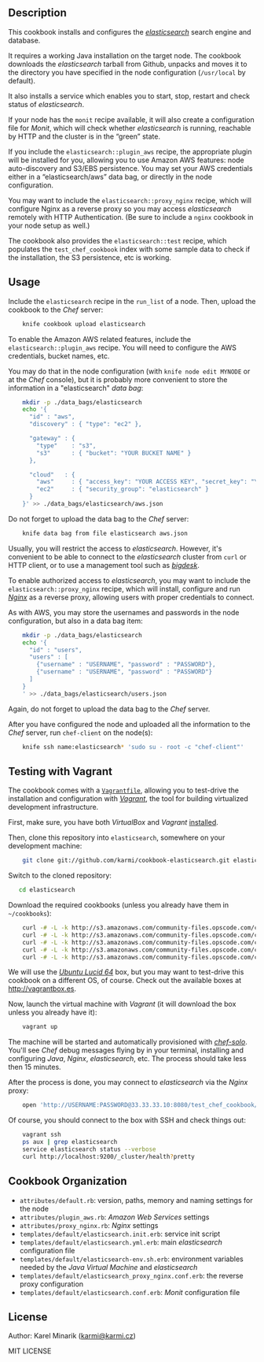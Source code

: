 Description
-----------

This cookbook installs and configures the [_elasticsearch_](http://www.elasticsearch.org) search engine and database.

It requires a working Java installation on the target node. The cookbook downloads the _elasticsearch_ tarball from Github, unpacks and moves it to the directory you have specified in the node configuration (`/usr/local` by default).

It also installs a service which enables you to start, stop, restart and check status of _elasticsearch_.

If your node has the `monit` recipe available, it will also create a configuration file for _Monit_,
which will check whether _elasticsearch_ is running, reachable by HTTP and the cluster is in the “green” state.

If you include the `elasticsearch::plugin_aws` recipe, the appropriate plugin will be installed for you,
allowing you to use Amazon AWS features: node auto-discovery and S3/EBS persistence.
You may set your AWS credentials either in a “elasticsearch/aws” data bag,
or directly in the node configuration.

You may want to include the `elasticsearch::proxy_nginx` recipe, which will configure Nginx as
a reverse proxy so you may access _elasticsearch_ remotely with HTTP Authentication. (Be sure to
include a `nginx` cookbook in your node setup as well.)

The cookbook also provides the `elasticsearch::test` recipe, which populates the `test_chef_cookbook`
index with some sample data to check if the installation, the S3 persistence, etc is working.


Usage
-----

Include the `elasticsearch` recipe in the `run_list` of a node. Then, upload the cookbook to the _Chef_ server:

```bash
    knife cookbook upload elasticsearch
```

To enable the Amazon AWS related features, include the `elasticsearch::plugin_aws` recipe.
You will need to configure the AWS credentials, bucket names, etc.

You may do that in the node configuration (with `knife node edit MYNODE` or at the _Chef_ console),
but it is probably more convenient to store the information in a "elasticsearch" _data bag_:

```bash
    mkdir -p ./data_bags/elasticsearch
    echo '{ 
      "id" : "aws",
      "discovery" : { "type": "ec2" },

      "gateway" : {
        "type"    : "s3",
        "s3"      : { "bucket": "YOUR BUCKET NAME" }
      },

      "cloud"   : {
        "aws"     : { "access_key": "YOUR ACCESS KEY", "secret_key": "YOUR SECRET ACCESS KEY" },
        "ec2"     : { "security_group": "elasticsearch" }
      }
    }' >> ./data_bags/elasticsearch/aws.json
```

Do not forget to upload the data bag to the _Chef_ server:

```bash
    knife data bag from file elasticsearch aws.json
```

Usually, you will restrict the access to _elasticsearch_. However, it's convenient to be able to connect
to the _elasticsearch_ cluster from `curl` or HTTP client, or to use a management tool such as
[_bigdesk_](http://github.com/lukas-vlcek/bigdesk).

To enable authorized access to _elasticsearch_, you may want to include the `elasticsearch::proxy_nginx` recipe,
which will install, configure and run [_Nginx_](http://nginx.org/) as a reverse proxy, allowing users with proper
credentials to connect.

As with AWS, you may store the usernames and passwords in the node configuration, but also in a data bag item:

```bash
    mkdir -p ./data_bags/elasticsearch
    echo '{
      "id" : "users",
      "users" : [
        {"username" : "USERNAME", "password" : "PASSWORD"},
        {"username" : "USERNAME", "password" : "PASSWORD"}
      ]
    }
    ' >> ./data_bags/elasticsearch/users.json
```

Again, do not forget to upload the data bag to the _Chef_ server.

After you have configured the node and uploaded all the information to the _Chef_ server, run `chef-client` on the node(s):

```bash
    knife ssh name:elasticsearch* 'sudo su - root -c "chef-client"'
```


Testing with Vagrant
--------------------

The cookbook comes with a [`Vagrantfile`](https://github.com/karmi/cookbook-elasticsearch/blob/master/Vagrantfile),
allowing you to test-drive the installation and configuration with [_Vagrant_](http://vagrantup.com/),
the tool for building virtualized development infrastructure.

First, make sure, you have both _VirtualBox_ and _Vagrant_
[installed](http://vagrantup.com/docs/getting-started/index.html).

Then, clone this repository into `elasticsearch`, somewhere on your development machine:

```bash
    git clone git://github.com/karmi/cookbook-elasticsearch.git elasticsearch
```

Switch to the cloned repository:

```bash
   cd elasticsearch
```

Download the required cookbooks (unless you already have them in `~/cookbooks`):

```bash
    curl -# -L -k http://s3.amazonaws.com/community-files.opscode.com/cookbook_versions/tarballs/1184/original/apt.tgz   | tar xz -C tmp/cookbooks
    curl -# -L -k http://s3.amazonaws.com/community-files.opscode.com/cookbook_versions/tarballs/631/original/java.tgz   | tar xz -C tmp/cookbooks
    curl -# -L -k http://s3.amazonaws.com/community-files.opscode.com/cookbook_versions/tarballs/1098/original/vim.tgz   | tar xz -C tmp/cookbooks
    curl -# -L -k http://s3.amazonaws.com/community-files.opscode.com/cookbook_versions/tarballs/1157/original/nginx.tgz | tar xz -C tmp/cookbooks
    curl -# -L -k http://s3.amazonaws.com/community-files.opscode.com/cookbook_versions/tarballs/915/original/monit.tgz | tar xz -C tmp/cookbooks
```

We will use the [_Ubuntu Lucid 64_](http://vagrantbox.es/2/) box, but you may want to test-drive this cookbook on a different
OS, of course. Check out the available boxes at <http://vagrantbox.es>.

Now, launch the virtual machine with _Vagrant_ (it will download the box unless you already have it):

```bash
    vagrant up
```

The machine will be started and automatically provisioned with 
[_chef-solo_](http://vagrantup.com/docs/provisioners/chef_solo.html). You'll see _Chef_ debug messages flying by in your terminal, installing and configuring _Java_, _Nginx_, _elasticsearch_, etc. The process should take less then 15 minutes.

After the process is done, you may connect to _elasticsearch_ via the _Nginx_ proxy:

```bash
    open 'http://USERNAME:PASSWORD@33.33.33.10:8080/test_chef_cookbook/_search?q=*'
```

Of course, you should connect to the box with SSH and check things out:

```bash
    vagrant ssh
    ps aux | grep elasticsearch
    service elasticsearch status --verbose
    curl http://localhost:9200/_cluster/health?pretty
```


Cookbook Organization
---------------------

* `attributes/default.rb`: version, paths, memory and naming settings for the node
* `attributes/plugin_aws.rb`: _Amazon Web Services_ settings
* `attributes/proxy_nginx.rb`: _Nginx_ settings
* `templates/default/elasticsearch.init.erb`: service init script
* `templates/default/elasticsearch.yml.erb`: main _elasticsearch_ configuration file
* `templates/default/elasticsearch-env.sh.erb`: environment variables needed by the _Java Virtual Machine_ and _elasticsearch_
* `templates/default/elasticsearch_proxy_nginx.conf.erb`: the reverse proxy configuration
* `templates/default/elasticsearch.conf.erb`: _Monit_ configuration file


License
-------

Author: Karel Minarik (<karmi@karmi.cz>)

MIT LICENSE
